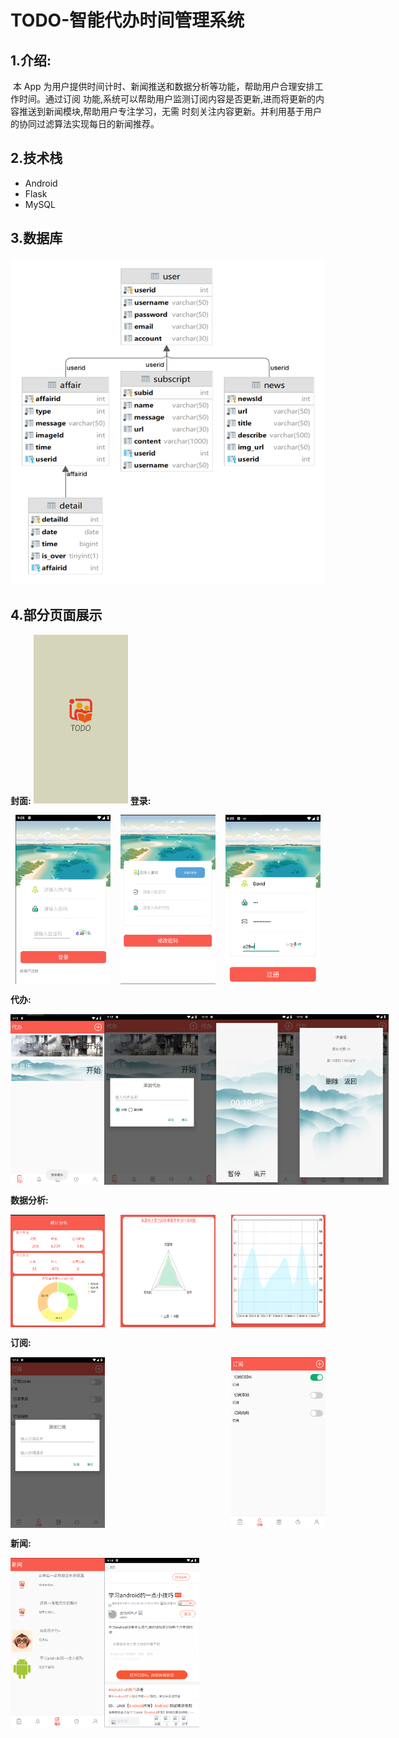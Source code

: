 # TODO-智能代办时间管理系统

## 1.介绍:

​	本 App 为用户提供时间计时、新闻推送和数据分析等功能，帮助用户合理安排工作时间。通过订阅 功能,系统可以帮助用户监测订阅内容是否更新,进而将更新的内容推送到新闻模块,帮助用户专注学习，无需 时刻关注内容更新。并利用基于用户的协同过滤算法实现每日的新闻推荐。

## 2.技术栈

* Android
* Flask
* MySQL

## 3.数据库

![content](./fig/数据库.png)

## 4.部分页面展示
**封面:**
<img src="./fig/封面.png" style="width: 30%; height: auto;" />
**登录:**
<div style="display: flex; justify-content: space-around;">
    <img src="./fig/登录.png" style="width: 30%; height: auto;" alt="登录">
    <img src="./fig/找回密码.png" style="width: 30%; height: auto;" alt="找回密码">
    <img src="./fig/注册.png" style="width: 30%; height: auto;" alt="注册">
</div>

**代办:**
<div style="display: flex; justify-content: space-between;">
    <img src="./fig/代办.png" style="width: 30%; height: auto;" alt="代办">
    <img src="./fig/添加代办.png" style="width: 30%; height: auto;" alt="添加代办">
    <img src="./fig/开启代办.png" style="width: 30%; height: auto;" alt="开启代办">
    <img src="./fig/查看代办详情.png" style="width: 30%; height: auto;" alt="查看代办详情">
</div>

**数据分析:**
<div style="display: flex; justify-content: space-between;">
    <img src="./fig/饼图.png" style="width: 30%; height: auto;" alt="饼图">
    <img src="./fig/雷达图.png" style="width: 30%; height: auto;" alt="雷达图">
    <img src="./fig/折线图.png" style="width: 30%; height: auto;" alt="折线图">
</div>

**订阅:**
<div style="display: flex; justify-content: space-between;">
    <img src="./fig/添加订阅.png" style="width: 30%; height: auto;" alt="添加订阅">
    <img src="./fig/开启订阅.png" style="width: 30%; height: auto;" alt="开启订阅">
</div>

**新闻:**
<div style="display: flex;">
    <img src="./fig/新闻界面.png" style="width: 30%; height: auto;" alt="新闻页面">
    <img src="./fig/查看新闻.png" style="width: 30%; height: auto;" alt="查看新闻">
</div>



